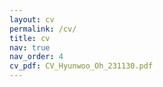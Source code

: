 ```yaml
---
layout: cv
permalink: /cv/
title: cv
nav: true
nav_order: 4
cv_pdf: CV_Hyunwoo_Oh_231130.pdf
---
```

